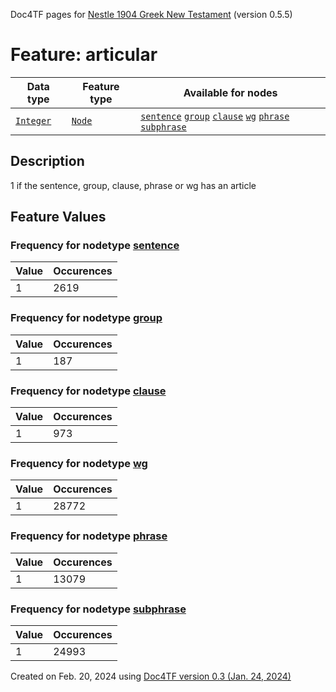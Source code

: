 Doc4TF pages for [Nestle 1904 Greek New Testament](https://github.com/saulocantanhede/tfgreek2/tree/master/tf) (version 0.5.5)
# Feature: articular
Data type|Feature type|Available for nodes
---|---|---
[`Integer`](featurebydatatype.md#integer)|[`Node`](featurebytype.md#node)| [`sentence`](featurebynodetype.md#sentence)  [`group`](featurebynodetype.md#group)  [`clause`](featurebynodetype.md#clause)  [`wg`](featurebynodetype.md#wg)  [`phrase`](featurebynodetype.md#phrase)  [`subphrase`](featurebynodetype.md#subphrase) 
## Description
1 if the sentence, group, clause, phrase or wg has an article
## Feature Values
### Frequency for nodetype [sentence](featurebynodetype.md#sentence)
Value|Occurences
---|---
1|2619
### Frequency for nodetype [group](featurebynodetype.md#group)
Value|Occurences
---|---
1|187
### Frequency for nodetype [clause](featurebynodetype.md#clause)
Value|Occurences
---|---
1|973
### Frequency for nodetype [wg](featurebynodetype.md#wg)
Value|Occurences
---|---
1|28772
### Frequency for nodetype [phrase](featurebynodetype.md#phrase)
Value|Occurences
---|---
1|13079
### Frequency for nodetype [subphrase](featurebynodetype.md#subphrase)
Value|Occurences
---|---
1|24993
 

Created on Feb. 20, 2024 using [Doc4TF  version 0.3 (Jan. 24, 2024)](https://github.com/tonyjurg/Doc4TF) 